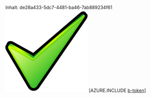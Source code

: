 Inhalt: de28a433-5dc7-4481-ba46-7ab889234f61![Bild](bffd855a-6bf6-405d-ad6c-0cda5331203b.png)
[AZURE.INCLUDE [b-token](a5c1a1aa-967b-482e-9263-bb723494a4f1.md)]
